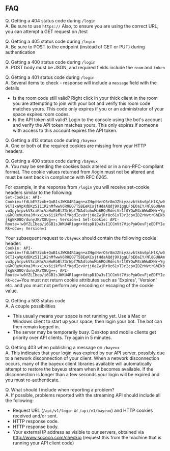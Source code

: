 ﻿FAQ
---

Q. Getting a 404 status code during `/login`  
A. Be sure to use `https://`  Also, to ensure you are using the correct URL, you can attempt a GET request on /test  
  
Q. Getting a 405 status code during `/login`  
A. Be sure to POST to the endpoint (instead of GET or PUT) during authentication  
  
Q. Getting a 400 status code during `/login`  
A. POST body must be JSON, and required fields include the `room` and `token`  
  
Q. Getting a 401 status code during `/login`  
A. Several items to check - response will include a `message` field with the details  
  * Is the room code still valid?  Right click in your thick client in the room you are attempting to join with your bot and verify this room code matches yours.  This code only expires if you or an administrator of your space expires room codes.  
  * Is the API token still valid?  Login to the console using the bot's account and verify the API token matches yours.  This only expires if someone with access to this account expires the API token.  
  
Q. Getting a 412 status code during `/bayeux`  
A. One or both of the required cookies are missing from your HTTP headers.  
  
Q. Getting a 400 status code during `/bayeux`  
A. You may be sending the cookies back altered or in a non-RFC-compliant format.  The cookie values returned from /login must not be altered and must be sent back in compliance with RFC 6265.  
	
   For example, in the response from `/login` you will receive set-cookie headers similar to the following:  
`Set-Cookie: API-Cookie=!fdLbEYZzxb+QuB1sJWKU4R1agn+aZHgdHvrO5r8mJZhiyzavktk6v6plHlX/w09CTIxaVpXdDKz5I11K2nMfwwV6R0EO7T5BEeKCsjtHdaAQdj9X1ggLFbEOaIY/Nl8GU8Amvu3pyhrpvkVSciKhcVaHoEbBlZ3rWpf7NAdlohuMb6RQdRdeiVr1t0YQwM4cWWw8XNr+YguGkCReVuXnaJM+xx1vx6iikfVnlYKgdIcvUrjj0eZwjRr8c61xTJr2cpvIDZrNvtrGhEkbjkgEK08O/dunyJK/X8Ug==; Version=1
Set-Cookie: API-Route=!w0fZLIbep/i6GB1sJWKU4R1agn+XdspD1Dw3sI1CCmVt7VioPyWOevFjeEDFYIeRk+oCw=; Version=1`

   Your subsequent request to `/bayeux` should contain the following cookie header:  
`Cookie: API-Cookie=!fdLbEYZzxb+QuB1sJWKU4R1agn+aZHgdHvrO5r8mJZhiyzavktk6v6plHlX/w09CTIxaVpXdDKz5I11K2nMfwwV6R0EO7T5BEeKCsjtHdaAQdj9X1ggLFbEOaIY/Nl8GU8Amvu3pyhrpvkVSciKhcVaHoEbBlZ3rWpf7NAdlohuMb6RQdRdeiVr1t0YQwM4cWWw8XNr+YguGkCReVuXnaJM+xx1vx6iikfVnlYKgdIcvUrjj0eZwjRr8c61xTJr2cpvIDZrNvtrGhEkbjkgEK08O/dunyJK/X8Ug==; API-Route=!w0fZLIbep/i6GB1sJWKU4R1agn+XdspD1Dw3sI1CCmVt7VioPyWOevFjeEDFYIeRk+oCw=`
​
   You must not return cookie attributes such as 'Expires', 'Version' etc. and you must not perform any encoding or escaping of the cookie value.  
  	
Q. Getting a 503 status code    
A. A couple possibilities    
  * This usually means your space is not running yet.  Use a Mac or Windows client to start up your space, then login your bot.  The bot can then remain logged in.  
  * The server may be temporarily busy.  Desktop and mobile clients get priority over API clients.  Try again in 5 minutes.  
  
Q.  Getting 403 when publishing a message on `/bayeux`  
A.  This indicates that your login was expired by our API server, possibly due to a network disconnection of your client. When a network disconnection occurs, many of the bayeux client libraries available will automatically attempt to restore the bayeux stream when it becomes available.  If the disconnection is longer than a few seconds your login will be expired and you must re-authenticate.       
     
Q. What should I include when reporting a problem?  
A. If possible, problems reported with the streaming API should include all the following:  
  * Request URL (`/api/v1/login` or `/api/v1/bayeux`) and HTTP cookies received and/or sent.  
  * HTTP response code.  
  * HTTP response body.  
  * Your external IP address as visible to our servers, obtained via http://www.sococo.com/checkip (request this from the machine that is running your API client code)  
